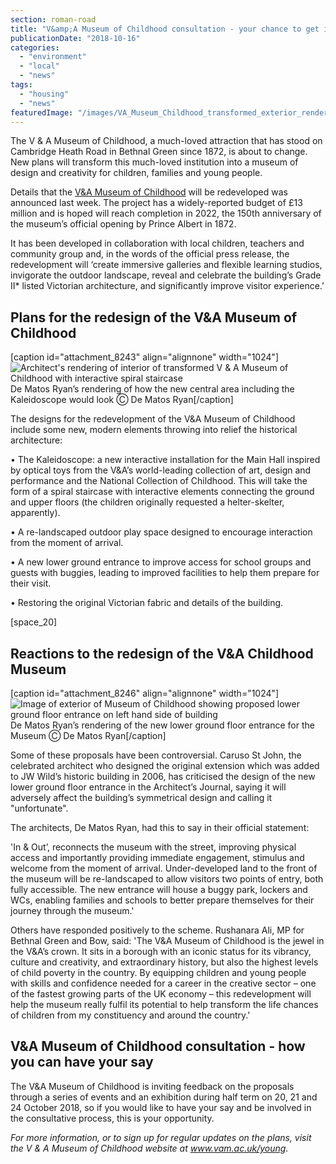 ```yaml
---
section: roman-road
title: "V&amp;A Museum of Childhood consultation - your chance to get involved in its transformation"
publicationDate: "2018-10-16"
categories: 
  - "environment"
  - "local"
  - "news"
tags: 
  - "housing"
  - "news"
featuredImage: "/images/VA_Museum_Childhood_transformed_exterior_render-c-De-Matos-Ryan.jpg"
---
```


The V & A Museum of Childhood, a much-loved attraction that has stood on Cambridge Heath Road in Bethnal Green since 1872, is about to change. New plans will transform this much-loved institution into a museum of design and creativity for children, families and young people.

Details that the [V&A Museum of Childhood](https://romanroadlondon.com/bethnal-green-v-a-museum-of-childhood-history/) will be redeveloped was announced last week. The project has a widely-reported budget of £13 million and is hoped will reach completion in 2022, the 150th anniversary of the museum’s official opening by Prince Albert in 1872.

It has been developed in collaboration with local children, teachers and community group and, in the words of the official press release, the redevelopment will ‘create immersive galleries and flexible learning studios, invigorate the outdoor landscape, reveal and celebrate the building’s Grade II\* listed Victorian architecture, and significantly improve visitor experience.’

## Plans for the redesign of the V&A Museum of Childhood

\[caption id="attachment\_8243" align="alignnone" width="1024"\]![Architect's rendering of interior of transformed V & A Museum of Childhood with interactive spiral staircase](/images/VA_Museum_Childhood_transformed_interior_render-c-De-Matos-Ryan-1-1024x683.jpg) De Matos Ryan’s rendering of how the new central area including the Kaleidoscope would look Ⓒ De Matos Ryan\[/caption\]

The designs for the redevelopment of the V&A Museum of Childhood include some new, modern elements throwing into relief the historical architecture:

• The Kaleidoscope: a new interactive installation for the Main Hall inspired by optical toys from the V&A’s world-leading collection of art, design and performance and the National Collection of Childhood. This will take the form of a spiral staircase with interactive elements connecting the ground and upper floors (the children originally requested a helter-skelter, apparently).

• A re-landscaped outdoor play space designed to encourage interaction from the moment of arrival.

• A new lower ground entrance to improve access for school groups and guests with buggies, leading to improved facilities to help them prepare for their visit.

• Restoring the original Victorian fabric and details of the building.

\[space\_20\]

## Reactions to the redesign of the V&A Childhood Museum

\[caption id="attachment\_8246" align="alignnone" width="1024"\]![Image of exterior of Museum of Childhood showing proposed lower ground floor entrance on left hand side of building](/images/VA_Museum_Childhood_transformed_exterior_render-c-De-Matos-Ryan-1024x683.jpg) De Matos Ryan’s rendering of the new lower ground floor entrance for the Museum Ⓒ De Matos Ryan\[/caption\]

Some of these proposals have been controversial. Caruso St John, the celebrated architect who designed the original extension which was added to JW Wild’s historic building in 2006, has criticised the design of the new lower ground floor entrance in the Architect’s Journal, saying it will adversely affect the building’s symmetrical design and calling it "unfortunate".

The architects, De Matos Ryan, had this to say in their official statement:

'In & Out’, reconnects the museum with the street, improving physical access and importantly providing immediate engagement, stimulus and welcome from the moment of arrival. Under-developed land to the front of the museum will be re-landscaped to allow visitors two points of entry, both fully accessible. The new entrance will house a buggy park, lockers and WCs, enabling families and schools to better prepare themselves for their journey through the museum.'

Others have responded positively to the scheme. Rushanara Ali, MP for Bethnal Green and Bow, said: 'The V&A Museum of Childhood is the jewel in the V&A’s crown. It sits in a borough with an iconic status for its vibrancy, culture and creativity, and extraordinary history, but also the highest levels of child poverty in the country. By equipping children and young people with skills and confidence needed for a career in the creative sector – one of the fastest growing parts of the UK economy – this redevelopment will help the museum really fulfil its potential to help transform the life chances of children from my constituency and around the country.'

## V&A Museum of Childhood consultation - how you can have your say

The V&A Museum of Childhood is inviting feedback on the proposals through a series of events and an exhibition during half term on 20, 21 and 24 October 2018, so if you would like to have your say and be involved in the consultative process, this is your opportunity.

_For more information, or to sign up for regular updates on the plans, visit the V & A Museum of Childhood website at www.vam.ac.uk/young._
